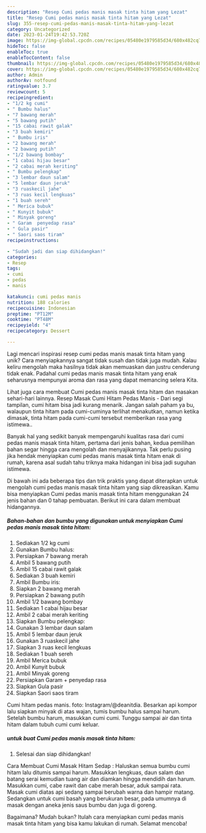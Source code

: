 ```yaml
---
description: "Resep Cumi pedas manis masak tinta hitam yang Lezat"
title: "Resep Cumi pedas manis masak tinta hitam yang Lezat"
slug: 355-resep-cumi-pedas-manis-masak-tinta-hitam-yang-lezat
category: Uncategorized
date: 2023-01-24T19:42:53.720Z
image: https://img-global.cpcdn.com/recipes/05480e1979585d34/680x482cq70/cumi-pedas-manis-masak-tinta-hitam-foto-resep-utama.jpg
hideToc: false
enableToc: true
enableTocContent: false
thumbnail: https://img-global.cpcdn.com/recipes/05480e1979585d34/680x482cq70/cumi-pedas-manis-masak-tinta-hitam-foto-resep-utama.jpg
cover: https://img-global.cpcdn.com/recipes/05480e1979585d34/680x482cq70/cumi-pedas-manis-masak-tinta-hitam-foto-resep-utama.jpg
author: Admin
authorAv: notfound
ratingvalue: 3.7
reviewcount: 5
recipeingredient:
- "1/2 kg cumi"
- " Bumbu halus"
- "7 bawang merah"
- "5 bawang putih"
- "15 cabai rawit galak"
- "3 buah kemiri"
- " Bumbu iris"
- "2 bawang merah"
- "2 bawang putih"
- "1/2 bawang bombay"
- "1 cabai hijau besar"
- "2 cabai merah keriting"
- " Bumbu pelengkap"
- "3 lembar daun salam"
- "5 lembar daun jeruk"
- "3 ruaskecil jahe"
- "3 ruas kecil lengkuas"
- "1 buah sereh"
- " Merica bubuk"
- " Kunyit bubuk"
- " Minyak goreng"
- " Garam  penyedap rasa"
- " Gula pasir"
- " Saori saos tiram"
recipeinstructions:

- "Sudah jadi dan siap dihidangkan!"
categories:
- Resep
tags:
- cumi
- pedas
- manis

katakunci: cumi pedas manis 
nutrition: 188 calories
recipecuisine: Indonesian
preptime: "PT12M"
cooktime: "PT48M"
recipeyield: "4"
recipecategory: Dessert

---
```





Lagi mencari inspirasi resep cumi pedas manis masak tinta hitam yang unik? Cara menyiapkannya sangat tidak susah dan tidak juga mudah. Kalau keliru mengolah maka hasilnya tidak akan memuaskan dan justru cenderung tidak enak. Padahal cumi pedas manis masak tinta hitam yang enak seharusnya mempunyai aroma dan rasa yang dapat memancing selera Kita.





Lihat juga cara membuat Cumi pedas manis masak tinta hitam dan masakan sehari-hari lainnya. Resep Masak Cumi Hitam Pedas Manis - Dari segi tampilan, cumi hitam bisa jadi kurang menarik. Jangan salah paham ya bu, walaupun tinta hitam pada cumi-cuminya terlihat menakutkan, namun ketika dimasak, tinta hitam pada cumi-cumi tersebut memberikan rasa yang istimewa..

Banyak hal yang sedikit banyak mempengaruhi kualitas rasa dari cumi pedas manis masak tinta hitam, pertama dari jenis bahan, kedua pemilihan bahan segar hingga cara mengolah dan menyajikannya. Tak perlu pusing jika hendak menyiapkan cumi pedas manis masak tinta hitam enak di rumah, karena asal sudah tahu triknya maka hidangan ini bisa jadi suguhan istimewa.






Di bawah ini ada beberapa tips dan trik praktis yang dapat diterapkan untuk mengolah cumi pedas manis masak tinta hitam yang siap dikreasikan. Kamu bisa menyiapkan Cumi pedas manis masak tinta hitam menggunakan 24 jenis bahan dan 0 tahap pembuatan. Berikut ini cara dalam membuat hidangannya.

<!--inarticleads1-->

##### Bahan-bahan dan bumbu yang digunakan untuk menyiapkan Cumi pedas manis masak tinta hitam:

1. Sediakan 1/2 kg cumi
1. Gunakan  Bumbu halus:
1. Persiapkan 7 bawang merah
1. Ambil 5 bawang putih
1. Ambil 15 cabai rawit galak
1. Sediakan 3 buah kemiri
1. Ambil  Bumbu iris:
1. Siapkan 2 bawang merah
1. Persiapkan 2 bawang putih
1. Ambil 1/2 bawang bombay
1. Sediakan 1 cabai hijau besar
1. Ambil 2 cabai merah keriting
1. Siapkan  Bumbu pelengkap:
1. Gunakan 3 lembar daun salam
1. Ambil 5 lembar daun jeruk
1. Gunakan 3 ruaskecil jahe
1. Siapkan 3 ruas kecil lengkuas
1. Sediakan 1 buah sereh
1. Ambil  Merica bubuk
1. Ambil  Kunyit bubuk
1. Ambil  Minyak goreng
1. Persiapkan  Garam + penyedap rasa
1. Siapkan  Gula pasir
1. Siapkan  Saori saos tiram


Cumi hitam pedas manis. foto: Instagram/@deanitdia. Besarkan api kompor lalu siapkan minyak di atas wajan, tumis bumbu halus sampai harum. Setelah bumbu harum, masukkan cumi cumi. Tunggu sampai air dan tinta hitam dalam tubuh cumi cumi keluar. 

<!--inarticleads2-->

#####  untuk buat Cumi pedas manis masak tinta hitam:


1. Selesai dan siap dihidangkan!

Cara Membuat Cumi Masak Hitam Sedap : Haluskan semua bumbu cumi hitam lalu ditumis sampai harum. Masukkan lengkuas, daun salam dan batang serai kemudian tuang air dan diamkan hingga mendidih dan harum. Masukkan cumi, cabe rawit dan cabe merah besar, aduk sampai rata. Masak cumi diatas api sedang sampai berubah warna dan hampir matang. Sedangkan untuk cumi basah yang berukuran besar, pada umumnya di masak dengan aneka jenis saus bumbu dan juga di goreng. 

Bagaimana? Mudah bukan? Itulah cara menyiapkan cumi pedas manis masak tinta hitam yang bisa kamu lakukan di rumah. Selamat mencoba!
